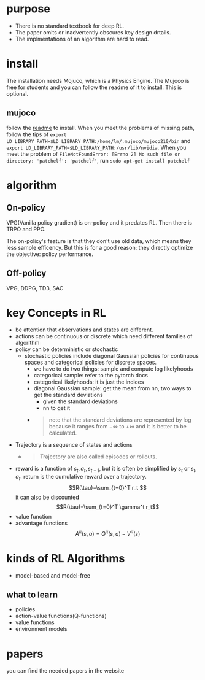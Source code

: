 # purpose

* There is no standard textbook for deep RL.
* The paper omits or inadvertently obscures key design drtails.
* The implmentations of an algorithm are hard to read.

# install

The installation needs Mojuco, which is a Physics Engine. The Mujoco is free for students and you can follow the readme of it to install. This is optional.

## mujoco 

follow the [readme](https://github.com/openai/mujoco-py) to install. When you meet the problems of missing path, follow the tips of `export LD_LIBRARY_PATH=$LD_LIBRARY_PATH:/home/lm/.mujoco/mujoco210/bin` and `export LD_LIBRARY_PATH=$LD_LIBRARY_PATH:/usr/lib/nvidia`. When you meet the problem of `FileNotFoundError: [Errno 2] No such file or directory: 'patchelf': 'patchelf'`, run `sudo apt-get install patchelf`

# algorithm

## On-policy

VPG(Vanilla policy gradient) is on-policy and it predates RL. Then there is TRPO and PPO. 

The on-policy's feature is that they don't use old data, which means they less sample efficency. But this is for a good reason: they directly optimize the objective: policy performance.

## Off-policy

VPG, DDPG, TD3, SAC

# key Concepts in RL

* be attention that observations and states are different.
* actions can be continuous or discrete which need different families of algorithm
* policy can be deterministic or stochastic
    * stochastic policies include diagonal Gaussian policies for continuous spaces and categorical policies for discrete spaces.
        * we have to do two things: sample and compute log likelyhoods
        * categorical sample: refer to the pytorch docs
        * categorical likelyhoods: it is just the indices
        * diagonal Gaussian sample: get the mean from nn, two ways to get the standard deviations
            * given the standard deviations
            * nn to get it
        * > note that the standard deviations are represented by log because it ranges from $-\infty$ to $+\infty$ and it is better to be calculated.
* Trajectory is a sequence of states and actions
   * > Trajectory are also called episodes or rollouts.
* reward is a function of $s_t,a_t,s_{t+1}$, but it is often be simplified by $s_t$ or $s_t, a_t$. return is the cumulative reward over a trajectory. $$R(\tau)=\sum_{t=0}^T r_t $$ it can also be discounted $$R(\tau)=\sum_{t=0}^T \gamma^t r_t$$
* value function
* advantage functions $$A^\pi (s,a)=Q^\pi(s,a)-V^\pi(s)$$

# kinds of RL Algorithms

* model-based and model-free

## what to learn

* policies
* action-value functions(Q-functions)
* value functions
* environment models

# papers

you can find the needed papers in the website
